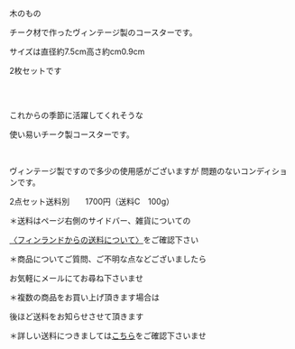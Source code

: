 <link rel="stylesheet" type="text/css" href="/assets/css/styles.css">

木のもの

チーク材で作ったヴィンテージ製のコースターです。

 サイズは直径約7.5cm高さ約cm0.9cm

2枚セットです

<img alt="" src="http://blog.cnobi.jp/v1/blog/user/71e35865e9e62f3f9d70420d6124d2ab/1459497194"/> 

  

これからの季節に活躍してくれそうな

使い易いチーク製コースターです。

 <img alt="" src="http://blog.cnobi.jp/v1/blog/user/71e35865e9e62f3f9d70420d6124d2ab/1459497196"/> 

<img alt="" src="http://blog.cnobi.jp/v1/blog/user/71e35865e9e62f3f9d70420d6124d2ab/1459497197"/> 

<img alt="" src="http://blog.cnobi.jp/v1/blog/user/71e35865e9e62f3f9d70420d6124d2ab/1459497195"/> 

<img alt="" src="http://blog.cnobi.jp/v1/blog/user/71e35865e9e62f3f9d70420d6124d2ab/1459497193"/>

ヴィンテージ製ですので多少の使用感がございますが
問題のないコンディションです。

2点セット送料別　　1700円（送料C　100g）

＊送料はページ右側のサイドバー、雑貨についての

[〈フィンランドからの送料について〉](https://dkzakka.github.io/2005/03/31/雑貨について.html)をご確認下さい

＊商品についてご質問、ご不明な点などございましたら

お気軽にメールにてお尋ね下さいませ

＊複数の商品をお買い上げ頂きます場合は 

後ほど送料をお知らせさせて頂きます

＊詳しい送料につきましては[こちら](http://dkzakka.blog.shinobi.jp/Entry/3385/)をご確認下さいませ